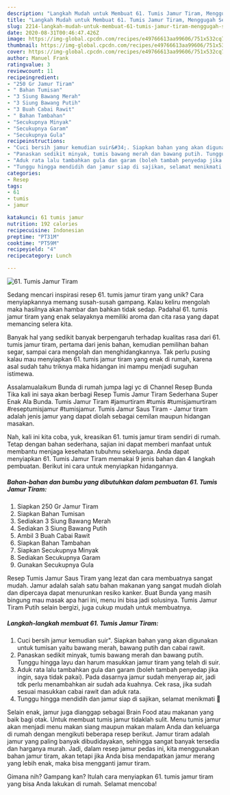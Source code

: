 ```yaml
---
description: "Langkah Mudah untuk Membuat 61. Tumis Jamur Tiram, Menggugah Selera"
title: "Langkah Mudah untuk Membuat 61. Tumis Jamur Tiram, Menggugah Selera"
slug: 2214-langkah-mudah-untuk-membuat-61-tumis-jamur-tiram-menggugah-selera
date: 2020-08-31T00:46:47.426Z
image: https://img-global.cpcdn.com/recipes/e49766613aa99606/751x532cq70/61-tumis-jamur-tiram-foto-resep-utama.jpg
thumbnail: https://img-global.cpcdn.com/recipes/e49766613aa99606/751x532cq70/61-tumis-jamur-tiram-foto-resep-utama.jpg
cover: https://img-global.cpcdn.com/recipes/e49766613aa99606/751x532cq70/61-tumis-jamur-tiram-foto-resep-utama.jpg
author: Manuel Frank
ratingvalue: 3
reviewcount: 11
recipeingredient:
- "250 Gr Jamur Tiram"
- " Bahan Tumisan"
- "3 Siung Bawang Merah"
- "3 Siung Bawang Putih"
- "3 Buah Cabai Rawit"
- " Bahan Tambahan"
- "Secukupnya Minyak"
- "Secukupnya Garam"
- "Secukupnya Gula"
recipeinstructions:
- "Cuci bersih jamur kemudian suir&#34;. Siapkan bahan yang akan digunakan untuk tumisan yaitu bawang merah, bawang putih dan cabai rawit."
- "Panaskan sedikit minyak, tumis bawang merah dan bawang putih. Tunggu hingga layu dan harum masukkan jamur tiram yang telah di suir."
- "Aduk rata lalu tambahkan gula dan garam (boleh tambah penyedap jika ingin, saya tidak pakai). Pada dasarnya jamur sudah menyerap air, jadi tdk perlu menambahkan air sudah ada kuahnya. Cek rasa, jika sudah sesuai masukkan cabai rawit dan aduk rata."
- "Tunggu hingga mendidih dan jamur siap di sajikan, selamat menikmati 🥰"
categories:
- Resep
tags:
- 61
- tumis
- jamur

katakunci: 61 tumis jamur 
nutrition: 192 calories
recipecuisine: Indonesian
preptime: "PT31M"
cooktime: "PT59M"
recipeyield: "4"
recipecategory: Lunch

---
```



![61. Tumis Jamur Tiram](https://img-global.cpcdn.com/recipes/e49766613aa99606/751x532cq70/61-tumis-jamur-tiram-foto-resep-utama.jpg)

Sedang mencari inspirasi resep 61. tumis jamur tiram yang unik? Cara menyiapkannya memang susah-susah gampang. Kalau keliru mengolah maka hasilnya akan hambar dan bahkan tidak sedap. Padahal 61. tumis jamur tiram yang enak selayaknya memiliki aroma dan cita rasa yang dapat memancing selera kita.

Banyak hal yang sedikit banyak berpengaruh terhadap kualitas rasa dari 61. tumis jamur tiram, pertama dari jenis bahan, kemudian pemilihan bahan segar, sampai cara mengolah dan menghidangkannya. Tak perlu pusing kalau mau menyiapkan 61. tumis jamur tiram yang enak di rumah, karena asal sudah tahu triknya maka hidangan ini mampu menjadi suguhan istimewa.

Assalamualaikum Bunda di rumah jumpa lagi yc di Channel Resep Bunda Tika kali ini saya akan berbagi Resep Tumis Jamur Tiram Sederhana Super Enak Ala Bunda. Tumis Jamur Tiram #jamurtiram #tumis #tumisjamurtiram #reseptumisjamur #tumisjamur. Tumis Jamur Saus Tiram - Jamur tiram adalah jenis jamur yang dapat diolah sebagai cemilan maupun hidangan masakan.


Nah, kali ini kita coba, yuk, kreasikan 61. tumis jamur tiram sendiri di rumah. Tetap dengan bahan sederhana, sajian ini dapat memberi manfaat untuk membantu menjaga kesehatan tubuhmu sekeluarga. Anda dapat menyiapkan 61. Tumis Jamur Tiram memakai 9 jenis bahan dan 4 langkah pembuatan. Berikut ini cara untuk menyiapkan hidangannya.

<!--inarticleads1-->

##### Bahan-bahan dan bumbu yang dibutuhkan dalam pembuatan 61. Tumis Jamur Tiram:

1. Siapkan 250 Gr Jamur Tiram
1. Siapkan  Bahan Tumisan
1. Sediakan 3 Siung Bawang Merah
1. Sediakan 3 Siung Bawang Putih
1. Ambil 3 Buah Cabai Rawit
1. Siapkan  Bahan Tambahan
1. Siapkan Secukupnya Minyak
1. Sediakan Secukupnya Garam
1. Gunakan Secukupnya Gula


Resep Tumis Jamur Saus Tiram yang lezat dan cara membuatnya sangat mudah. Jamur adalah salah satu bahan makanan yang sangat mudah diolah dan dipercaya dapat menurunkan resiko kanker. Buat Bunda yang masih bingung mau masak apa hari ini, menu ini bisa jadi solusinya. Tumis Jamur Tiram Putih selain bergizi, juga cukup mudah untuk membuatnya. 

<!--inarticleads2-->

##### Langkah-langkah membuat 61. Tumis Jamur Tiram:

1. Cuci bersih jamur kemudian suir&#34;. Siapkan bahan yang akan digunakan untuk tumisan yaitu bawang merah, bawang putih dan cabai rawit.
1. Panaskan sedikit minyak, tumis bawang merah dan bawang putih. Tunggu hingga layu dan harum masukkan jamur tiram yang telah di suir.
1. Aduk rata lalu tambahkan gula dan garam (boleh tambah penyedap jika ingin, saya tidak pakai). Pada dasarnya jamur sudah menyerap air, jadi tdk perlu menambahkan air sudah ada kuahnya. Cek rasa, jika sudah sesuai masukkan cabai rawit dan aduk rata.
1. Tunggu hingga mendidih dan jamur siap di sajikan, selamat menikmati 🥰


Selain enak, jamur juga dianggap sebagai Brain Food atau makanan yang baik bagi otak. Untuk membuat tumis jamur tidaklah sulit. Menu tumis jamur akan menjadi menu makan siang maupun makan malam Anda dan keluarga di rumah dengan mengikuti beberapa resep berikut. Jamur tiram adalah jamur yang paling banyak dibudidayakan, sehingga sangat banyak tersedia dan harganya murah. Jadi, dalam resep jamur pedas ini, kita menggunakan bahan jamur tiram, akan tetapi jika Anda bisa mendapatkan jamur merang yang lebih enak, maka bisa mengganti jamur tiram. 

Gimana nih? Gampang kan? Itulah cara menyiapkan 61. tumis jamur tiram yang bisa Anda lakukan di rumah. Selamat mencoba!
